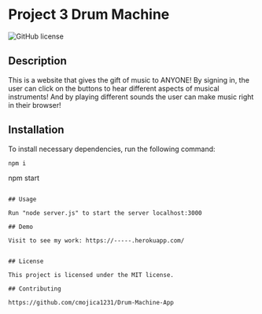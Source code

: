 # Project 3 Drum Machine

![GitHub license](https://img.shields.io/badge/license-MIT-blue.svg)

## Description

This is a website that gives the gift of music to ANYONE! By signing in, the user can click on the buttons to hear different aspects of musical instruments! And by playing different sounds the user can make music right in their browser!

## Installation

To install necessary dependencies, run the following command:
​

```
npm i
```

npm start

```

## Usage

Run "node server.js" to start the server localhost:3000

## Demo

Visit to see my work: https://-----.herokuapp.com/


## License

This project is licensed under the MIT license.

## Contributing

https://github.com/cmojica1231/Drum-Machine-App
```
